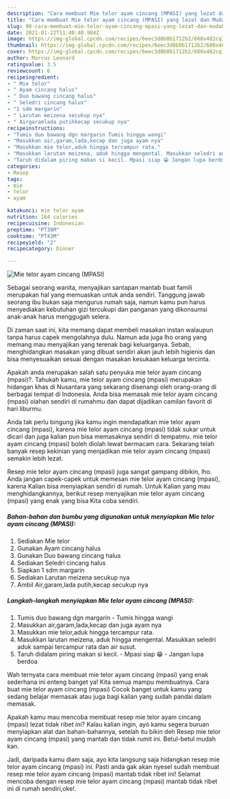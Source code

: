 ```yaml
---
description: "Cara membuat Mie telor ayam cincang (MPASI) yang lezat dan Mudah Dibuat"
title: "Cara membuat Mie telor ayam cincang (MPASI) yang lezat dan Mudah Dibuat"
slug: 90-cara-membuat-mie-telor-ayam-cincang-mpasi-yang-lezat-dan-mudah-dibuat
date: 2021-01-22T11:40:40.904Z
image: https://img-global.cpcdn.com/recipes/6eec3d8b0b1712b2/680x482cq70/mie-telor-ayam-cincang-mpasi-foto-resep-utama.jpg
thumbnail: https://img-global.cpcdn.com/recipes/6eec3d8b0b1712b2/680x482cq70/mie-telor-ayam-cincang-mpasi-foto-resep-utama.jpg
cover: https://img-global.cpcdn.com/recipes/6eec3d8b0b1712b2/680x482cq70/mie-telor-ayam-cincang-mpasi-foto-resep-utama.jpg
author: Marcus Leonard
ratingvalue: 3.5
reviewcount: 6
recipeingredient:
- " Mie telor"
- " Ayam cincang halus"
- " Duo bawang cincang halus"
- " Seledri cincang halus"
- "1 sdm margarin"
- " Larutan meizena secukup nya"
- " Airgaramlada putihkecap secukup nya"
recipeinstructions:
- "Tumis duo bawang dgn margarin Tumis hingga wangi"
- "Masukkan air,garam,lada,kecap dan juga ayam nya"
- "Masukkan mie telor,aduk hingga tercampur rata."
- "Masukkan larutan meizena, aduk hingga mengental. Masukkan seledri aduk sampai tercampur rata dan air susut."
- "Taruh didalam piring makan si kecil. Mpasi siap 😁 Jangan lupa berdoa"
categories:
- Resep
tags:
- mie
- telor
- ayam

katakunci: mie telor ayam 
nutrition: 164 calories
recipecuisine: Indonesian
preptime: "PT38M"
cooktime: "PT43M"
recipeyield: "2"
recipecategory: Dinner

---
```



![Mie telor ayam cincang (MPASI)](https://img-global.cpcdn.com/recipes/6eec3d8b0b1712b2/680x482cq70/mie-telor-ayam-cincang-mpasi-foto-resep-utama.jpg)

Sebagai seorang wanita, menyajikan santapan mantab buat famili merupakan hal yang memuaskan untuk anda sendiri. Tanggung jawab seorang ibu bukan saja mengurus rumah saja, namun kamu pun harus menyediakan kebutuhan gizi tercukupi dan panganan yang dikonsumsi anak-anak harus menggugah selera.

Di zaman  saat ini, kita memang dapat membeli masakan instan walaupun tanpa harus capek mengolahnya dulu. Namun ada juga lho orang yang memang mau menyajikan yang terenak bagi keluarganya. Sebab, menghidangkan masakan yang dibuat sendiri akan jauh lebih higienis dan bisa menyesuaikan sesuai dengan masakan kesukaan keluarga tercinta. 



Apakah anda merupakan salah satu penyuka mie telor ayam cincang (mpasi)?. Tahukah kamu, mie telor ayam cincang (mpasi) merupakan hidangan khas di Nusantara yang sekarang disenangi oleh orang-orang di berbagai tempat di Indonesia. Anda bisa memasak mie telor ayam cincang (mpasi) olahan sendiri di rumahmu dan dapat dijadikan camilan favorit di hari liburmu.

Anda tak perlu bingung jika kamu ingin mendapatkan mie telor ayam cincang (mpasi), karena mie telor ayam cincang (mpasi) tidak sukar untuk dicari dan juga kalian pun bisa memasaknya sendiri di tempatmu. mie telor ayam cincang (mpasi) boleh diolah lewat bermacam cara. Sekarang telah banyak resep kekinian yang menjadikan mie telor ayam cincang (mpasi) semakin lebih lezat.

Resep mie telor ayam cincang (mpasi) juga sangat gampang dibikin, lho. Anda jangan capek-capek untuk memesan mie telor ayam cincang (mpasi), karena Kalian bisa menyiapkan sendiri di rumah. Untuk Kalian yang mau menghidangkannya, berikut resep menyajikan mie telor ayam cincang (mpasi) yang enak yang bisa Kita coba sendiri.

<!--inarticleads1-->

##### Bahan-bahan dan bumbu yang digunakan untuk menyiapkan Mie telor ayam cincang (MPASI):

1. Sediakan  Mie telor
1. Gunakan  Ayam cincang halus
1. Gunakan  Duo bawang cincang halus
1. Sediakan  Seledri cincang halus
1. Siapkan 1 sdm margarin
1. Sediakan  Larutan meizena secukup nya
1. Ambil  Air,garam,lada putih,kecap secukup nya




<!--inarticleads2-->

##### Langkah-langkah menyiapkan Mie telor ayam cincang (MPASI):

1. Tumis duo bawang dgn margarin - Tumis hingga wangi
1. Masukkan air,garam,lada,kecap dan juga ayam nya
1. Masukkan mie telor,aduk hingga tercampur rata.
1. Masukkan larutan meizena, aduk hingga mengental. Masukkan seledri aduk sampai tercampur rata dan air susut.
1. Taruh didalam piring makan si kecil. - Mpasi siap 😁 - Jangan lupa berdoa




Wah ternyata cara membuat mie telor ayam cincang (mpasi) yang enak sederhana ini enteng banget ya! Kita semua mampu membuatnya. Cara buat mie telor ayam cincang (mpasi) Cocok banget untuk kamu yang sedang belajar memasak atau juga bagi kalian yang sudah pandai dalam memasak.

Apakah kamu mau mencoba membuat resep mie telor ayam cincang (mpasi) lezat tidak ribet ini? Kalau kalian ingin, ayo kamu segera buruan menyiapkan alat dan bahan-bahannya, setelah itu bikin deh Resep mie telor ayam cincang (mpasi) yang mantab dan tidak rumit ini. Betul-betul mudah kan. 

Jadi, daripada kamu diam saja, ayo kita langsung saja hidangkan resep mie telor ayam cincang (mpasi) ini. Pasti anda gak akan nyesel sudah membuat resep mie telor ayam cincang (mpasi) mantab tidak ribet ini! Selamat mencoba dengan resep mie telor ayam cincang (mpasi) mantab tidak ribet ini di rumah sendiri,oke!.

